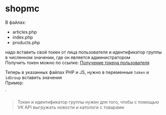# shopmc
В файлах:  
* articles.php 
* index.php 
* products.php  

надо вставить свой токен от лица пользователя и идентификатор группы в численном значении, где он является администратором  
Получить токен можно по ссылке: [Получение токена пользователя](https://oauth.vk.com/authorize?client_id=2685278&scope=notify,photos,friends,audio,video,notes,pages,docs,status,questions,offers,wall,groups,messages,notifications,stats,ads,offline&redirect_uri=http://api.vk.com/blank.html&display=page&response_type=token&callback=callbackFunc "Получение токена")

Теперь в указанных файлах PHP и JS, нужно в переменные `token` и `idGroup` вставить значения  
Пример:
<?php
$token = 'y3g98fuy83974uyf8j3y4f783984ufik934uf8u438rfku43f';
$idGroup = '1';
?>`

>Токен и идентификатор группы нужен для того, чтобы с помощью VK API выгружать новости и катологи с товарами
